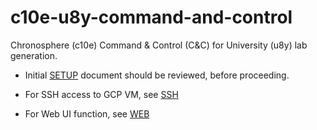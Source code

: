 # c10e-u8y-command-and-control

Chronosphere (c10e) Command & Control (C&C) for University (u8y) lab generation.

- Initial [SETUP](SETUP.md) document should be reviewed, before proceeding.

- For SSH access to GCP VM, see [SSH](SSH.md)
- For Web UI function, see [WEB](WEB.md)
